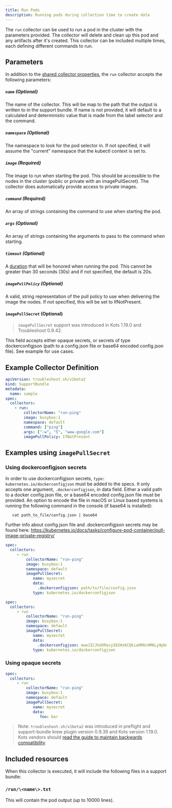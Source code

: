 ```yaml
---
title: Run Pods
description: Running pods during collection time to create data
---
```


The `run` collector can be used to run a pod in the cluster with the parameters provided.
The collector will delete and clean up this pod and any artifacts after it's created.
This collector can be included multiple times, each defining different commands to run.

## Parameters

In addition to the [shared collector properties](https://troubleshoot.sh/docs/collect/collectors/#shared-properties), the `run` collector accepts the following parameters:

##### `name` (Optional)
The name of the collector. This will be map to the path that the output is written to in the support bundle. If name is not provided, it will default to a calculated and deterministic value that is made from the label selector and the command.

##### `namespace` (Optional)
The namespace to look for the pod selector in.
If not specified, it will assume the "current" namespace that the kubectl context is set to.

##### `image` (Required)
The image to run when starting the pod. This should be accessible to the nodes in the cluster (public or private with an imagePullSecret).
The collector does automatically provide access to private images.

##### `command` (Required)
An array of strings containing the command to use when starting the pod.

##### `args` (Optional)
An array of strings containing the arguments to pass to the command when starting.

##### `timeout` (Optional)
A [duration](https://golang.org/pkg/time/#Duration) that will be honored when running the pod.
This cannot be greater than 30 seconds (30s) and if not specified, the default is 20s.

##### `imagePullPolicy` (Optional)
A valid, string representation of the pull policy to use when delivering the image the nodes.
If not specified, this will be set to IfNotPresent.

#### `imagePullSecret` (Optional) 

> `imagePullSecret` support was introduced in Kots 1.19.0 and Troubleshoot 0.9.42.

This field accepts either opaque secrets, or secrets of type dockerconfigjson (path to a config.json file or base64 encoded config.json file).
See example for use cases.

## Example Collector Definition

```yaml
apiVersion: troubleshoot.sh/v1beta2
kind: SupportBundle
metadata:
  name: sample
spec:
  collectors:
    - run:
        collectorName: "run-ping"
        image: busybox:1
        namespace: default
        command: ["ping"]
        args: ["-w", "5", "www.google.com"]
        imagePullPolicy: IfNotPresent

```
## Examples using `imagePullSecret`

### Using dockerconfigjson secrets

In order to use dockerconfigjson secrets, `type: kubernetes.io/dockerconfigjson` must be added to the specs. It only accepts one argument, `.dockerconfigjson`, in data field. 
Either a valid path to a docker config.json file, or a base64 encoded config.json file must be provided. An option to encode the file in macOS or Linux based systems is running the following command in the console (if base64 is installed): 

```shell
   cat path_to_file/config.json | base64
```
Further info about config.json file and .dockerconfigjson secrets may be found here: https://kubernetes.io/docs/tasks/configure-pod-container/pull-image-private-registry/

```yaml
spec:
  collectors:
     - run
         collectorName: "run-ping"
         image: busybox:1
         namespace: default
         imagePullSecret:
            name: mysecret
            data: 
              .dockerconfigjson: path/to/file/config.json
            type: kubernetes.io/dockerconfigjson
```
```yaml
spec:
  collectors:
     - run
         collectorName: "run-ping"
         image: busybox:1
         namespace: default
         imagePullSecret:
            name: mysecret
            data: 
              .dockerconfigjson: ewoJICJhdXRocyI6IHsKCQkiaHR0cHM6Ly9pbmRleC5kb2NrZXIuaW8vdjEvIjoge30KCX0sCgkiSHR0cEhlYWRlcnMiOiB7CgkJIlVzZXItQWdlbnQiOiAiRG9ja2VyLUNsaWVudC8xOS4wMy4xMiAoZGFyd2luKSIKCX0sCgkiY3JlZHNTdG9yZSI6ICJkZXNrdG9wIiwKCSJleHBlcmltZW50YWwiOiAiZGlzYWJsZWQiLAoJInN0YWNrT3JjaGVzdHJhdG9yIjogInN3YXJtIgp9
            type: kubernetes.io/dockerconfigjson
```

### Using opaque secrets

```yaml
spec:
  collectors:
     - run
         collectorName: "run-ping"
         image: busybox:1
         namespace: default
         imagePullSecret:
            name: mysecret
            data: 
               foo: bar
```

> Note: `troubleshoot.sh/v1beta2` was introduced in preflight and support-bundle krew plugin version 0.9.39 and Kots version 1.19.0. Kots vendors should [read the guide to maintain backwards compatibility](/v1beta2/).

## Included resources

When this collector is executed, it will include the following files in a support bundle:

### `/run/\<name\>.txt`

This will contain the pod output (up to 10000 lines).
